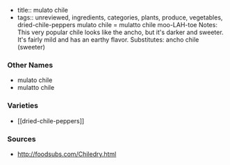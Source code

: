 - title:: mulato chile
- tags:: unreviewed, ingredients, categories, plants, produce, vegetables, dried-chile-peppers
mulato chile = mulatto chile moo-LAH-toe Notes: This very popular chile looks like the ancho, but it's darker and sweeter. It's fairly mild and has an earthy flavor. Substitutes: ancho chile (sweeter)

### Other Names

* mulato chile
* mulatto chile

### Varieties

* [[dried-chile-peppers]]

### Sources
* http://foodsubs.com/Chiledry.html
